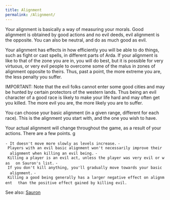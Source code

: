 ```yaml
---
title: Alignment
permalink: /Alignment/
---
```


Your alignment is basically a way of measuring your morals. Good
alignment is obtained by good actions and no evil deeds, evil alignment
is the opposite. You can also be neutral, and do as much good as evil.

Your alignment has effects in how efficiently you will be able to do
things, such as fight or cast spells, in different parts of Arda. If
your alignment is like to that of the zone you are in, you will do best,
but it is possible for very virtuous, or very evil people to overcome
some of the malus in zones of alignment opposite to theirs. Thus, past a
point, the more extreme you are, the less penalty you suffer.

IMPORTANT: Note that the evil folks cannot enter some good cities and
may be hunted by certain protectors of the western lands. Thus being an
evil character of a good race is likely to make your life hard and may
often get you killed. The more evil you are, the more likely you are to
suffer.

You can choose your basic alignment (in a given range, different for
each race). This is the alignment you start with, and the one you wish
to have.

Your actual alignment will change throughout the game, as a result of
your actions. There are a few points. <nowiki>g

`- It doesn't move more slowly as levels increase.`
`- Players with an evil basic alignment won't necessarily improve their`
`  alignment when killing an evil being.`
`- Killing a player is an evil act, unless the player was very evil or was`
`  on Sauron's list.`
`- If you don't kill anything, you'll gradually move towards your basic`
`  alignment.`
`- Killing a good being generally has a larger negative effect on alignment`
`  than the positive effect gained by killing evil.`

</pre>

See also: [Sauron](Sauron "wikilink")
